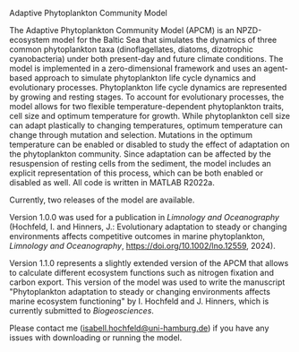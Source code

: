 Adaptive Phytoplankton Community Model

The Adaptive Phytoplankton Community Model (APCM) is an NPZD-ecosystem model for the Baltic Sea that simulates the dynamics of three common phytoplankton taxa 
(dinoflagellates, diatoms, dizotrophic cyanobacteria) under both present-day and future climate conditions. The model is implemented in 
a zero-dimensional framework and uses an agent-based approach to simulate phytoplankton life cycle dynamics and evolutionary processes. 
Phytoplankton life cycle dynamics are represented by growing and resting stages. To account for evolutionary processes, the model allows for 
two flexible temperature-dependent phytoplankton traits, cell size and optimum temperature for growth. While phytoplankton cell size can adapt 
plastically to changing temperatures, optimum temperature can change through mutation and selection. Mutations in the optimum temperature can 
be enabled or disabled to study the effect of adaptation on the phytoplankton community. Since adaptation can be affected by the resuspension 
of resting cells from the sediment, the model includes an explicit representation of this process, which can be both enabled or disabled as 
well. All code is written in MATLAB R2022a.

Currently, two releases of the model are available.

Version 1.0.0 was used for a publication in _Limnology and Oceanography_ (Hochfeld, I. and Hinners, J.: Evolutionary adaptation to steady or changing environments affects competitive outcomes in marine phytoplankton, _Limnology and Oceanography_, https://doi.org/10.1002/lno.12559, 2024).

Version 1.1.0 represents a slightly extended version of the APCM that allows to calculate different ecosystem functions such as nitrogen fixation and carbon export. This version of the model was used to write the manuscript "Phytoplankton adaptation to steady or changing environments affects marine ecosystem functioning" by I. Hochfeld and J. Hinners, which is currently submitted to _Biogeosciences_.

Please contact me (isabell.hochfeld@uni-hamburg.de) if you have any issues with downloading or running the model.
